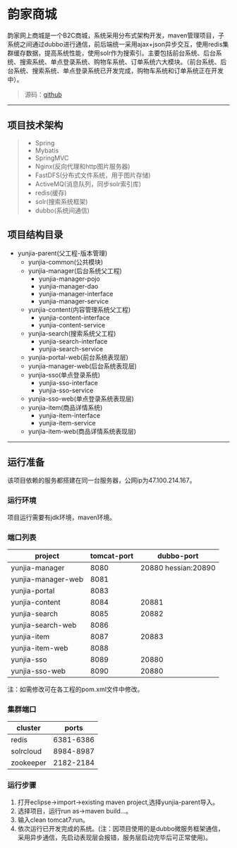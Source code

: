 # 韵家商城
韵家网上商城是一个B2C商城，系统采用分布式架构开发，maven管理项目，子系统之间通过dubbo进行通信，前后端统一采用ajax+json异步交互，使用redis集群缓存数据，提高系统性能，使用solr作为搜索引。主要包括前台系统、后台系统、搜索系统、单点登录系统、购物车系统、订单系统六大模块。（前台系统、后台系统、搜索系统、单点登录系统已开发完成，购物车系统和订单系统正在开发中）。

> 源码：[github](https://github.com/ChuiShengZhang/yunjia)



---

## 项目技术架构
> - Spring
> - Mybatis
> - SpringMVC
> - Nginx(反向代理和http图片服务器)
> - FastDFS(分布式文件系统，用于图片存储)
> - ActiveMQ(消息队列，同步solr索引库)
> - redis(缓存)
> - solr(搜索系统框架)
> - dubbo(系统间通信)
## 项目结构目录
- yunjia-parent(父工程-版本管理)
    - yunjia-common(公共模块)
    - yunjia-manager(后台系统父工程)
        - yunjia-manager-pojo
        - yunjia-manager-dao
        - yunjia-manager-interface
        - yunjia-manager-service
    - yunjia-content(内容管理系统父工程)
        - yunjia-content-interface
        - yunjia-content-service
    - yunjia-search(搜索系统父工程)
        - yunjia-search-interface
        - yunjia-search-service
    - yunjia-portal-web(前台系统表现层)
    - yunjia-manager-web(后台系统表现层)
    - yunjia-sso(单点登录系统)
        - yunjia-sso-interface
        - yunjia-sso-service
    - yunjia-sso-web(单点登录系统表现层)
    - yunjia-item(商品详情系统)
        - yunjia-item-interface
        - yunjia-item-service
    - yunjia-item-web(商品详情系统表现层)
    

---
## 运行准备
该项目依赖的服务都搭建在同一台服务器，公网ip为47.100.214.167。
### 运行环境
项目运行需要有jdk环境，maven环境。
### 端口列表

project | tomcat-port | dubbo-port
---|--- | ---
yunjia-manager | 8080 | 20880 hessian:20890
yunjia-manager-web | 8081 |
yunjia-portal | 8083 |
yunjia-content | 8084 | 20881
yunjia-search | 8085 | 20882
yunjia-search-web | 8086
yunjia-item | 8087 | 20883
yunjia-item-web | 8088 |
yunjia-sso | 8089 | 20880
yunjia-sso-web | 8090 | 20880
注：如需修改可在各工程的pom.xml文件中修改。

### 集群端口

cluster | ports
---|---
redis | 6381-6386
solrcloud | 8984-8987
zookeeper | 2182-2184


### 运行步骤
1. 打开eclipse->import->existing maven project,选择yunjia-parent导入。
2. 选择项目，运行run as->maven build...。
3. 输入clean tomcat7:run。
4. 依次运行已开发完成的系统。(注：因项目使用的是dubbo微服务框架通信，采用异步通信，先启动表现层会报错，服务层启动完毕后可正常使用)。

